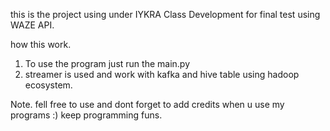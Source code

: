 this is the project using under IYKRA Class Development for final test using WAZE API.

how this work.
1. To use the program just run the main.py
2. streamer is used and work with kafka and hive table using hadoop ecosystem.

Note.
fell free to use and dont forget to add credits when u use my programs :)
keep programming funs.
